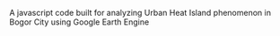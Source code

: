 A javascript code built for analyzing Urban Heat Island phenomenon in Bogor City using Google Earth Engine